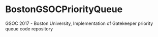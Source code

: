# BostonGSOCPriorityQueue
GSOC 2017  - Boston University, Implementation of Gatekeeper priority queue code repository

